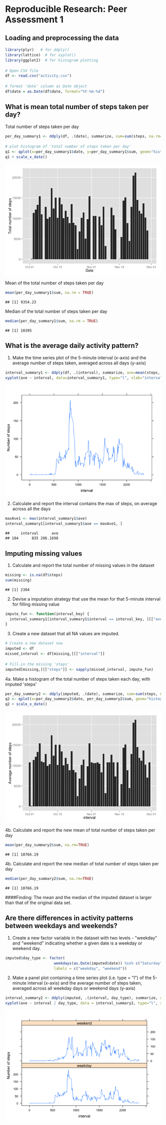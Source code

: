 # Reproducible Research: Peer Assessment 1


## Loading and preprocessing the data

```r
library(plyr)   # for ddply()
library(lattice)  # for xyplot()
library(ggplot2)  # for histogram plotting

# Open CSV file
df <- read.csv("activity.csv")

# format 'date' column as Date object
df$date = as.Date(df$date, format="%Y-%m-%d")
```

## What is mean total number of steps taken per day?
Total number of steps taken per day

```r
per_day_summary1 <- ddply(df, .(date), summarize, sum=sum(steps, na.rm=TRUE))

# plot histogram of 'total number of steps taken per day'
q1 <- qplot(x=per_day_summary1$date, y=per_day_summary1$sum, geom="histogram", stat="identity", xlab="Date", ylab="Total number of steps")
q1 + scale_x_date()
```

![](PA1_template_files/figure-html/unnamed-chunk-2-1.png) 

Mean of the total number of steps taken per day

```r
mean(per_day_summary1$sum, na.rm = TRUE)
```

```
## [1] 9354.23
```

Median of the total number of steps taken per day

```r
median(per_day_summary1$sum, na.rm = TRUE)
```

```
## [1] 10395
```



## What is the average daily activity pattern?
1. Make the time series plot of the 5-minute interval (x-axis) and the average number of steps taken, averaged across all days (y-axis)

```r
interval_summary1 <- ddply(df, .(interval), summarize, ave=mean(steps, na.rm=TRUE))
xyplot(ave ~ interval, data=interval_summary1, type="l", xlab="interval", ylab="Number of steps")
```

![](PA1_template_files/figure-html/unnamed-chunk-5-1.png) 

2. Calculate and report the interval contains the max of steps, on average across all the days

```r
maxAve1 <- max(interval_summary1$ave)
interval_summary1[interval_summary1$ave == maxAve1, ]
```

```
##     interval      ave
## 104      835 206.1698
```


## Imputing missing values
1. Calculate and report the total number of missing values in the dataset

```r
missing <- is.na(df$steps)
sum(missing)
```

```
## [1] 2304
```

2.  Devise a imputation strategy that use the mean for that 5-minute interval for filling missing value

```r
impute_fun <- function(interval_key) {
  interval_summary1[interval_summary1$interval == interval_key, ][["ave"]]
}
```

3.  Create a new dataset that all NA values are imputed.

```r
# Create a new dataset now
imputed <- df
missed_interval <- df[missing,][["interval"]]

# Fill-in the missing 'steps'
imputed[missing,][["steps"]] <- sapply(missed_interval, impute_fun)
```

4a. Make a histogram of the total number of steps taken each day, with imputed 'steps'

```r
per_day_summary2 <- ddply(imputed, .(date), summarize, sum=sum(steps, na.rm=TRUE))
q2 <- qplot(x=per_day_summary2$date, per_day_summary2$sum, geom="histogram", stat="identity", xlab="interval", ylab="Average number of steps")
q2 + scale_x_date()
```

![](PA1_template_files/figure-html/unnamed-chunk-10-1.png) 

4b. Calculate and report the new mean of total number of steps taken per day

```r
mean(per_day_summary2$sum, na.rm=TRUE)
```

```
## [1] 10766.19
```

4b. Calculate and report the new median of total number of steps taken per day

```r
median(per_day_summary2$sum, na.rm=TRUE)
```

```
## [1] 10766.19
```

####Finding: The mean and the median of the imputed dataset is larger than that of the original data set.

## Are there differences in activity patterns between weekdays and weekends?
1. Create a new factor variable in the dataset with two levels - "weekday" and "weekend" indicating whether a given date is a weekday or weekend day.

```r
imputed$day_type <- factor(
                      weekdays(as.Date(imputed$date)) %in% c("Saturday", "Sunday"),
                      labels = c("weekday", "weekend"))
```

2. Make a panel plot containing a time series plot (i.e. type = "l") of the 5-minute interval (x-axis) and the average number of steps taken, averaged across all weekday days or weekend days (y-axis)

```r
interval_summary2 <- ddply(imputed, .(interval, day_type), summarize, ave=mean(steps, na.rm=TRUE))
xyplot(ave ~ interval | day_type, data = interval_summary2, type="l", xlab="interval", ylab="Number of steps", layout=c(1,2))
```

![](PA1_template_files/figure-html/unnamed-chunk-14-1.png) 

